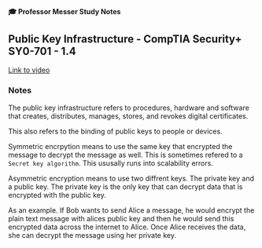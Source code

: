 #### 🎓 Professor Messer Study Notes

## Public Key Infrastructure - CompTIA Security+ SY0-701 - 1.4

[Link to video](https://youtu.be/KiEptGbnEBc?si=2qBOYbbPAgQ2YOJS)

### Notes

The public key infrastructure refers to procedures, hardware and software that creates, distributes, manages, stores, and revokes digital certificates.

This also refers to the binding of public keys to people or devices.

Symmetric encrpytion means to use the same key that encrypted the message to decrypt the message as well. This is sometimes refered to a `Secret key algorithm`. This ususally runs into scalability errors.

Asymmetric encryption means to use two diffrent keys. The private key and a public key. The private key is the only key that can decrypt data that is encrypted with the public key. 

As an example. If Bob wants to send Alice a message, he would encrypt the plain text message with alices public key and then he would send this encrypted data across the internet to Alice. Once Alice receives the data, she can decrypt the message using her private key.

